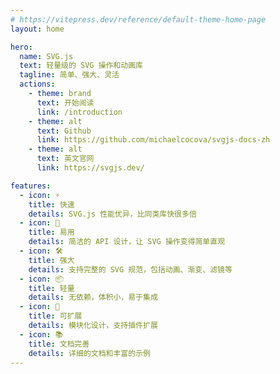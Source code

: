 ```yaml
---
# https://vitepress.dev/reference/default-theme-home-page
layout: home

hero:
  name: SVG.js
  text: 轻量级的 SVG 操作和动画库
  tagline: 简单、强大、灵活
  actions:
    - theme: brand
      text: 开始阅读
      link: /introduction
    - theme: alt
      text: Github
      link: https://github.com/michaelcocova/svgjs-docs-zh
    - theme: alt
      text: 英文官网
      link: https://svgjs.dev/

features:
  - icon: ⚡️
    title: 快速
    details: SVG.js 性能优异，比同类库快很多倍
  - icon: 🎨
    title: 易用
    details: 简洁的 API 设计，让 SVG 操作变得简单直观
  - icon: 🛠
    title: 强大
    details: 支持完整的 SVG 规范，包括动画、渐变、滤镜等
  - icon: 📦
    title: 轻量
    details: 无依赖，体积小，易于集成
  - icon: 🔌
    title: 可扩展
    details: 模块化设计，支持插件扩展
  - icon: 📚
    title: 文档完善
    details: 详细的文档和丰富的示例
---
```

